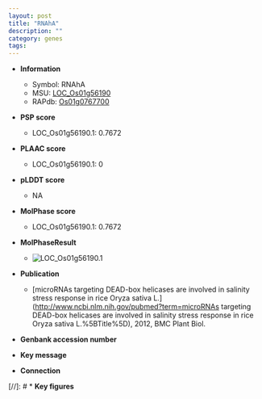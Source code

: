 ```yaml
---
layout: post
title: "RNAhA"
description: ""
category: genes
tags: 
---
```


* **Information**  
    + Symbol: RNAhA  
    + MSU: [LOC_Os01g56190](http://rice.plantbiology.msu.edu/cgi-bin/ORF_infopage.cgi?orf=LOC_Os01g56190)  
    + RAPdb: [Os01g0767700](http://rapdb.dna.affrc.go.jp/viewer/gbrowse_details/irgsp1?name=Os01g0767700)  

* **PSP score**  
    + LOC_Os01g56190.1: 0.7672 

* **PLAAC score**  
    + LOC_Os01g56190.1: 0 

* **pLDDT score**
    + NA


* **MolPhase score**
    + LOC_Os01g56190.1: 0.7672

* **MolPhaseResult**
    + ![LOC_Os01g56190.1](https://ricepsp.github.io/pictures/LOC_Os01g/LOC_Os01g56190.1.png)

* **Publication**  
    + [microRNAs targeting DEAD-box helicases are involved in salinity stress response in rice Oryza sativa L.](http://www.ncbi.nlm.nih.gov/pubmed?term=microRNAs targeting DEAD-box helicases are involved in salinity stress response in rice Oryza sativa L.%5BTitle%5D), 2012, BMC Plant Biol.

* **Genbank accession number**  

* **Key message**  

* **Connection**  

[//]: # * **Key figures**  


